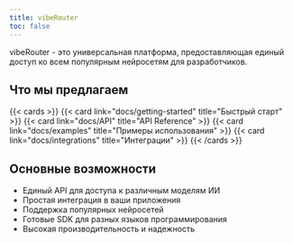```yaml
---
title: vibeRouter
toc: false
---
```


vibeRouter - это универсальная платформа, предоставляющая единый доступ ко всем популярным нейросетям для разработчиков.

## Что мы предлагаем

<!-- Нужно добавить иконки в карточки через icon -->

{{< cards >}}
  {{< card link="docs/getting-started" title="Быстрый старт" >}}
  {{< card link="docs/API" title="API Reference" >}}
  {{< card link="docs/examples" title="Примеры использования" >}}
  {{< card link="docs/integrations" title="Интеграции" >}}
{{< /cards >}}

## Основные возможности

- Единый API для доступа к различным моделям ИИ
- Простая интеграция в ваши приложения
- Поддержка популярных нейросетей
- Готовые SDK для разных языков программирования
- Высокая производительность и надежность
